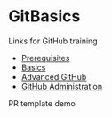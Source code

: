 # GitBasics 

Links for GitHub training
* [Prerequisites](./Excercises/Prerequisites.md)
* [Basics](./Excercises/GitBasics.md)
* [Advanced GitHub](./Excercises/AdvancedGitHub.md)
* [GitHub Administration](./Excercises/GitHubAdmin.md)
 
 PR template demo
